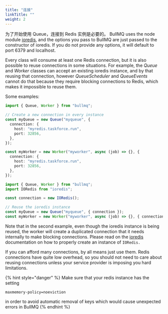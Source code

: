 ```yaml
---
title: "连接"
linkTitle: ""
weight: 2
---
```


为了开始使用 Queue，连接到 Redis 实例是必要的。
BullMQ uses the node module [ioredis](https://github.com/luin/ioredis), and the options you pass to BullMQ are just passed to the constructor of ioredis.
If you do not provide any options, it will default to port 6379 and localhost.

Every class will consume at least one Redis connection, but it is also possible to reuse connections in some situations.
For example, the _Queue_ and _Worker_ classes can accept an existing ioredis instance, and by that reusing that connection, however _QueueScheduler_ and _QueueEvents_ cannot do that because they require blocking connections to Redis, which makes it impossible to reuse them.

Some examples:

```typescript
import { Queue, Worker } from "bullmq";

// Create a new connection in every instance
const myQueue = new Queue("myqueue", {
  connection: {
    host: "myredis.taskforce.run",
    port: 32856,
  },
});

const myWorker = new Worker("myworker", async (job) => {}, {
  connection: {
    host: "myredis.taskforce.run",
    port: 32856,
  },
});
```

```typescript
import { Queue, Worker } from "bullmq";
import IORedis from "ioredis";

const connection = new IORedis();

// Reuse the ioredis instance
const myQueue = new Queue("myqueue", { connection });
const myWorker = new Worker("myworker", async (job) => {}, { connection });
```

Note that in the second example, even though the ioredis instance is being reused, the worker will create a duplicated connection that it needs internally to make blocking connections. Please read on the [ioredis](https://github.com/luin/ioredis/blob/master/API.md) documentation on how to properly create an instance of `IORedis.`

If you can afford many connections, by all means just use them. Redis connections have quite low overhead, so you should not need to care about reusing connections unless your service provider is imposing you hard limitations.

{% hint style="danger" %}
Make sure that your redis instance has the setting

`maxmemory-policy=noeviction`

in order to avoid automatic removal of keys which would cause unexpected errors in BullMQ
{% endhint %}
